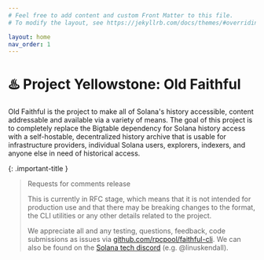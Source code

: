 ```yaml
---
# Feel free to add content and custom Front Matter to this file.
# To modify the layout, see https://jekyllrb.com/docs/themes/#overriding-theme-defaults

layout: home
nav_order: 1
---
```

# :hotsprings: Project Yellowstone: Old Faithful

Old Faithful is the project to make all of Solana's history accessible, content addressable and available via a variety of means. The goal of this project is to completely replace the Bigtable dependency for Solana history access with a self-hostable, decentralized history archive that is usable for infrastructure providers, individual Solana users, explorers, indexers, and anyone else in need of historical access.

{: .important-title }
> Requests for comments release
>
> This is currently in RFC stage, which means that it is not intended for production use and that there may be breaking changes to the format, the CLI utilities or any other details related to the project.
>
> We appreciate all and any testing, questions, feedback, code submissions as issues via [github.com/rpcpool/faithful-cli](https://github.com/rpcpool/yellowstone-faithful/issues). We can also be found on the [Solana tech discord](https://discord.com/invite/kBbATFA7PW) (e.g. @linuskendall).